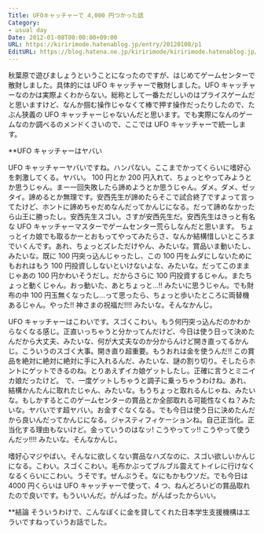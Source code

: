 ```yaml
---
Title: UFOキャッチャーで 4,000 円つかった話
Category:
- usual day
Date: 2012-01-08T00:00:00+09:00
URL: https://kiririmode.hatenablog.jp/entry/20120108/p1
EditURL: https://blog.hatena.ne.jp/kiririmode/kiririmode.hatenablog.jp/atom/entry/8454420450078210602
---
```



秋葉原で遊びましょうということになったのですが、はじめてゲームセンターで散財しました。具体的には UFO キャッチャーで散財しました。UFO キャッチャーなのかは実際よくわからない。総称として一番ただしいのはプライスゲームだと思いますけど、なんか掴む操作じゃなくて棒で押す操作だったりしたので、たぶん狭義の UFO キャッチャーじゃないんだと思います。でも実際になんのゲームなのか調べるのメンドくさいので、ここでは UFO キャッチャーで統一します。

**UFO キャッチャーはヤバい

UFO キャッチャーヤバいですね。ハンパない。ここまでかってくらいに嗜好心を刺激してくる。ヤバい。
100 円とか 200 円入れて、ちょっとやってみようとか思うじゃん。まー一回失敗したら諦めようとか思うじゃん。ダメ。ダメ、ゼッタイ。諦めるとか無理です。安西先生が諦めたらそこで試合終了ですよって言ってたけど、ホントに諦めちゃだめなんだってかんじになる。だって諦めなかったら山王に勝ったし。安西先生スゴい。さすが安西先生だ。安西先生はきっと有名な UFO キャッチャーマスターでゲームセンター荒らしなんだと思います。
ちょっとイカ娘でも取るかーとおもってやってみたらさ、なんか結構惜しいところまでいくんです。あれ、ちょっとズレただけやん、みたいな。賞品いま動いたし、みたいな。既に 100 円突っ込んじゃったし、この 100 円をムダにしないためにもおれはもう 100 円投資ししないといけないよな、みたいな。だってこのままじゃあの 100 円かわいそうだし。だからさらに 100 円投資するじゃん。またちょっと動くじゃん。おっ動いた、あとちょっと…!! みたいに思うじゃん。でも財布の中 100 円玉無くなったし…って思ったら、ちょっと歩いたところに両替機あるじゃん。やった!! 神さまの祝福だ!!!! みたいな。そんなかんじ。

UFO キャッチャーはこわいです。スゴくこわい。もう何円突っ込んだのかわからなくなる感じ。正直いっちゃうと分かってんだけど、今日は使う日って決めたんだから大丈夫、みたいな、何が大丈夫なのか分からんけど開き直ってるかんじ。こういうのスゴく大事。開き直り超重要。もうおれは金を使うんだ!! この賞品を絶対に絶対に絶対に手に入れるんだ、みたいな、謎の割り切り。そしたらホントにゲットできるのね。とりあえずイカ娘ゲットしたし。正確に言うとミニイカ娘だったけど。
で、一度ゲットしちゃうと調子に乗っちゃうわけね。あれ、結構かんたんに取れたじゃん、みたいな。もうちょっと取れるんじゃね、みたいな。もしかするとこのゲームセンターの賞品とか全部取れる可能性なくね？みたいな。ヤバいです超ヤバい。お金すぐなくなる。でも今日は使う日に決めたんだから良いんだってかんじになる。ジャスティフィケーションね。自己正当化。正当化する理由もないけど。金っていうのはなッ! こうやってッ!! こうやって使うんだッ!!!! みたいな。そんなかんじ。

嗜好心マジやばい。そんなに欲しくない賞品なハズなのに、スゴい欲しいかんじになる。こわい。スゴくこわい。毛布かぶってブルブル震えてトイレに行けなくなるくらいにこわい。うそです。ぜんぶうそ。なにもかもウソだ。でも今日は 4000 円くらいは UFO キャッチャーで使って、4 つ、ねんどろいどの賞品取れたので良いです。もういいんだ。がんばった。がんばったからいい。

**結論
そういうわけで、こんなぼくに金を貸してくれた日本学生支援機構はエラいですねっていうお話でした。
